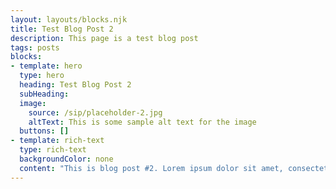 ```yaml
---
layout: layouts/blocks.njk
title: Test Blog Post 2
description: This page is a test blog post
tags: posts
blocks:
- template: hero
  type: hero
  heading: Test Blog Post 2
  subHeading:
  image:
    source: /sip/placeholder-2.jpg
    altText: This is some sample alt text for the image
  buttons: []
- template: rich-text
  type: rich-text
  backgroundColor: none
  content: "This is blog post #2. Lorem ipsum dolor sit amet, consectetur adipisicing elit, sed do eiusmod tempor incididunt ut labore et dolore magna aliqua. Ut enim ad minim veniam, quis nostrud exercitation ullamco laboris nisi ut aliquip ex ea commodo consequat. Duis aute irure dolor in reprehenderit in voluptate velit esse cillum dolore eu fugiat nulla pariatur. Excepteur sint occaecat cupidatat non proident, sunt in culpa qui officia deserunt mollit anim id est laborum."
---
```

